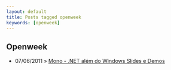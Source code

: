 ```yaml
---
layout: default
title: Posts tagged openweek
keywords: [openweek]
---
```

<h2 class="category">Openweek</h2>
<ul class="posts">
<li>
<p>
<span class="date">07/06/2011</span> &raquo; 
<a href="/blog/mono-net-alem-do-windows-slides-e-demos">Mono - .NET além do Windows Slides e Demos</a>
</p>
</li> 
</ul>
